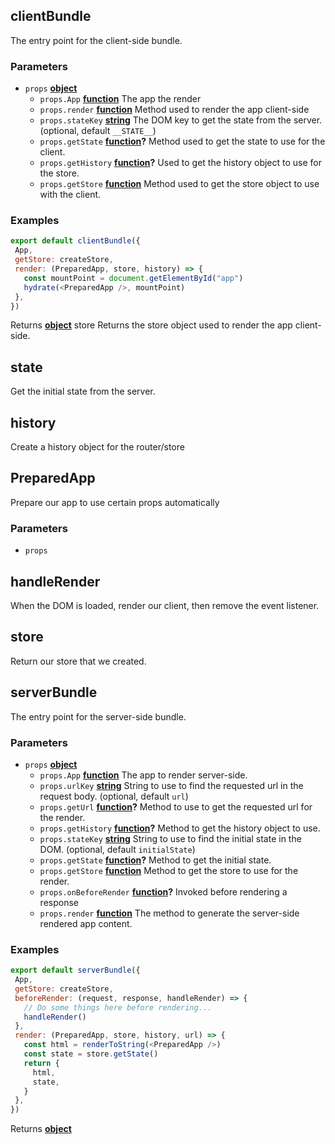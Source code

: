 <!-- Generated by documentation.js. Update this documentation by updating the source code. -->

## clientBundle

The entry point for the client-side bundle.

### Parameters

-   `props` **[object][1]** 
    -   `props.App` **[function][2]** The app the render
    -   `props.render` **[function][2]** Method used to render the app client-side
    -   `props.stateKey` **[string][3]** The DOM key to get the state from the server. (optional, default `__STATE__`)
    -   `props.getState` **[function][2]?** Method used to get the state to use for the client.
    -   `props.getHistory` **[function][2]?** Used to get the history object to use for the store.
    -   `props.getStore` **[function][2]** Method used to get the store object to use with the client.

### Examples

```javascript
export default clientBundle({
 App,
 getStore: createStore,
 render: (PreparedApp, store, history) => {
   const mountPoint = document.getElementById("app")
   hydrate(<PreparedApp />, mountPoint)
 },
})
```

Returns **[object][1]** store
Returns the store object used to render the app client-side.

## state

Get the initial state from the server.

## history

Create a history object for the router/store

## PreparedApp

Prepare our app to use certain props automatically

### Parameters

-   `props`  

## handleRender

When the DOM is loaded, render our client, then remove the event listener.

## store

Return our store that we created.

## serverBundle

The entry point for the server-side bundle.

### Parameters

-   `props` **[object][1]** 
    -   `props.App` **[function][2]** The app to render server-side.
    -   `props.urlKey` **[string][3]** String to use to find the requested url in the request body. (optional, default `url`)
    -   `props.getUrl` **[function][2]?** Method to use to get the requested url for the render.
    -   `props.getHistory` **[function][2]?** Method to get the history object to use.
    -   `props.stateKey` **[string][3]** String to use to find the initial state in the DOM. (optional, default `initialState`)
    -   `props.getState` **[function][2]?** Method to get the initial state.
    -   `props.getStore` **[function][2]** Method to get the store to use for the render.
    -   `props.onBeforeRender` **[function][2]?** Invoked before rendering a response
    -   `props.render` **[function][2]** The method to generate the server-side rendered app content.

### Examples

```javascript
export default serverBundle({
 App,
 getStore: createStore,
 beforeRender: (request, response, handleRender) => {
   // Do some things here before rendering...
   handleRender()
 },
 render: (PreparedApp, store, history, url) => {
   const html = renderToString(<PreparedApp />)
   const state = store.getState()
   return {
     html,
     state,
   }
 },
})
```

Returns **[object][1]** 

[1]: https://developer.mozilla.org/docs/Web/JavaScript/Reference/Global_Objects/Object

[2]: https://developer.mozilla.org/docs/Web/JavaScript/Reference/Statements/function

[3]: https://developer.mozilla.org/docs/Web/JavaScript/Reference/Global_Objects/String
